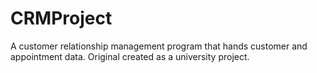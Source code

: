 # CRMProject
 A customer relationship management program that hands customer and appointment data. Original created as a university project.
